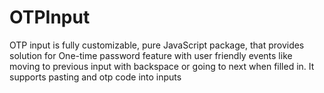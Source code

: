 # OTPInput
OTP input is fully customizable, pure JavaScript package, that provides solution for One-time password feature with user friendly events like moving to previous input with backspace or going to next when filled in. It supports pasting and otp code into inputs
